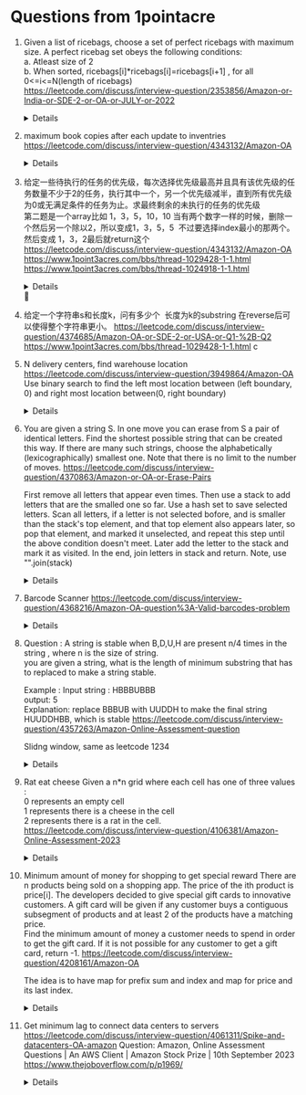 # Questions from 1pointacre
1. Given a list of ricebags, choose a set of perfect ricebags with maximum size. A perfect ricebag set obeys the following conditions:  
    a. Atleast size of 2   
    b. When sorted, ricebags[i]*ricebags[i]=ricebags[i+1] , for all 0<=i<=N(length of ricebags)  
  https://leetcode.com/discuss/interview-question/2353856/Amazon-or-India-or-SDE-2-or-OA-or-JULY-or-2022  
    <details>

    ```python
    import math
    
    def max_bag_size(perfect):
        perfect_bag_size_map = {}
        result = 0
        for i in perfect:
            square_root = int(math.sqrt(i))
            if square_root * square_root != i or square_root not in perfect_bag_size_map:
                perfect_bag_size_map[i] = 1
                continue
    
            perfect_bag_size_map[i] = 1 + perfect_bag_size_map[square_root]
            result = max(result, perfect_bag_size_map[i])
        return result
    ```
    </details>
1. maximum book copies after each update to inventries  
   https://leetcode.com/discuss/interview-question/4343132/Amazon-OA  
    <details>

    ```python
    from collections import Counter
    
    def max_copies(updates):
        counter = Counter()
        result = []
        for update in updates:
            book_id = abs(update)
            quantity_change = 1 if update > 0 else -1
            counter[book_id] += quantity_change
            result.append(max(counter.values()))
    
        return result
    print(max_copies([6, 6, 2, -6, -2, -6])) # [1, 2, 2, 1, 1, 0]
    print(max_copies([1, 2, -1, 2])) # [1, 1, 1, 2]       
    ```
    </details>
   
1. 给定一些待执行的任务的优先级，每次选择优先级最高并且具有该优先级的任务数量不少于2的任务，执行其中一个，另一个优先级减半，直到所有优先级为0或无满足条件的任务为止。求最终剩余的未执行的任务的优‍先级  
第二题是一个array比如 1，3，5，10，10
当有两个数字一样的时候，删除一个然后另一个除以2，所以变成1，3，5，5  不过要选择index最小的那两个。
然后变成 1，3，2最后就return这个
https://leetcode.com/discuss/interview-question/4343132/Amazon-OA  
https://www.1point3acres.com/bbs/thread-1029428-1-1.html  
https://www.1point3acres.com/bbs/thread-1024918-1-1.html  
    <details>

    ```python
    import heapq
    
    def execute_tasks(tasks):
        heap = []
        remain_tasks = []
        for i, task in enumerate(tasks):
            heap.append((-task, i))
        heapq.heapify(heap)
        
        remain_tasks = []
    
        while heap:
            popped = heapq.heappop(heap)
            popped_priority = popped[0]
            
            if heap and heap[0][0] == popped_priority:
                    second = heapq.heappop(heap)
                    heapq.heappush(heap, (-(-second[0] // 2), second[1]))
            else:
                remain_tasks.append(popped)
        
        remain_tasks.sort(key = lambda x : x[1])
    
        return [-t[0] for t in remain_tasks] 
    
    print(execute_tasks([1, 3, 5, 10, 10])) # [1, 3, 2]
    print(execute_tasks([4, 4, 2, 1])) # [0]
    print(execute_tasks([6, 6, 6, 1, 2, 2])) # [3, 6, 0]
    print(execute_tasks([6, 1, 6, 1, 3])) # [0,1]
    print(execute_tasks([3,6,1,2,2,2])) # [3,6,0,2]
    print(execute_tasks([3,6,1,1,2,2]))   #  [3,6,0,1]
    print(execute_tasks([3,6,6,1,2,2])) # [0, 1]
    print(execute_tasks([2,5,4,2,8,6,7,5,2]))  # [4,8,6,7,0]

    ```
    </details>‌‌‌

1. 给定一个字符串s和长度k，问有多少个  长度为k的substring 在reverse后可以使得整个字符串更小。
   https://leetcode.com/discuss/interview-question/4374685/Amazon-OA-or-SDE-2-or-USA-or-Q1-%2B-Q2  
   https://www.1point3acres.com/bbs/thread-1029428-1-1.html
c

1. N delivery centers, find warehouse location https://leetcode.com/discuss/interview-question/3949864/Amazon-OA
   Use binary search to find the left most location between (left boundary, 0) and right most location between(0, right boundary)
    <details>
        
    ```python
           def suitable(location, delivery_centers, distance):
            total_distance = 0
            for center in delivery_centers:
                total_distance += abs(location - center) * 2
                if total_distance > distance:
                    return False
                    
            return True
        
        def get_leftmost_suitable_location(centers, left, right, distance):
            result = -1
            while left <= right:
                mid = left + (right - left) // 2
                if suitable(mid, centers, distance):
                    result = mid
                    right = mid - 1
                else:
                    left = mid + 1
            return result
        
        def get_rightmost_suitable_location(centers, left, right, distance):
            result = -1
            while left <= right:
                mid = left + (right - left) // 2
                if suitable(mid, centers, distance):
                    result = mid
                    left = mid + 1
                else:
                    right = mid - 1
            return result
        
        def get_suitable_locations(centers, distance):
            RIGHT_BOUNDARY = 10 ** 9
            LEFT_BOUNDARY = - 10 ** 9
            MID = 0
            centers.sort()
            leftmost_suitable_location = get_leftmost_suitable_location(centers, LEFT_BOUNDARY, MID, distance)
            rightmost_suitable_location = get_rightmost_suitable_location(centers, MID, RIGHT_BOUNDARY, distance)
            print(leftmost_suitable_location, rightmost_suitable_location)
            return rightmost_suitable_location - leftmost_suitable_location + 1 
        
        print(get_suitable_locations([-2, 1, 0], 9))
    ```
    </details>   

1. You are given a string S. In one move you can erase from S a pair of identical letters. Find the shortest possible string that can be created this way. If there are many such strings, choose the alphabetically (lexicographically) smallest one. Note that there is no limit to the number of moves.
   https://leetcode.com/discuss/interview-question/4370863/Amazon-or-OA-or-Erase-Pairs
   
   First remove all letters that appear even times. Then use a stack to add letters that are the smalled one so far. Use a hash set to save selected letters. Scan all letters, if a letter is not selected bofore, and is smaller than the stack's top element, and that top element also appears later, so pop that element, and marked it unselected, and repeat this step until the above condition doesn't meet. Later add the letter to the stack and mark it as visited. In the end, join letters in stack and return. Note, use "".join(stack)
    <details>

    ```python
            from collections import Counter
            def remove_duplicate(s):
                counter = Counter(s)
                odd_letters = []
                for letter in s:
                    if counter[letter] % 2 != 0:
                        odd_letters.append(letter)
            
                stack = []
                selected = set()
                letter_last_indice = {}
                for i, letter in enumerate(odd_letters):
                    letter_last_indice[letter] = i
                print(odd_letters)
                for i, letter in enumerate(odd_letters):
                    if letter not in selected:
                        while stack and letter < stack[-1] and letter_last_indice[stack[-1]] > i:
                            selected.remove(stack.pop())
                        stack.append(letter)
                        selected.add(letter)
                
                return "".join(stack)
            
            print(remove_duplicate("CBCAAXA")) # BAX
            print(remove_duplicate("ZYXZYZY")) # XYZ
            print(remove_duplicate("ABCBACDDAA")) # Empty String
            print(remove_duplicate("AKFKFMOGKFB")) # AFKMOGB
    ```
    </details>

1. Barcode Scanner
   https://leetcode.com/discuss/interview-question/4368216/Amazon-OA-question%3A-Valid-barcodes-problem  

    <details>

    ```python
    def validate(configuration):
        INVALID_MESSAGE = "Invalid configuration"
        barcodes = configuration.split("|")
        if not barcodes:
            return [ INVALID_MESSAGE ]
        
        barcode_length = 10
        order_length = 4
        order_config_value_map = {}
        for barcode in barcodes:
            if len(barcode) != barcode_length:
                return [ INVALID_MESSAGE ]
    
            order_str = barcode[:order_length]
            configuration_value = barcode[order_length:]
            if not order_str.isdigit() or not configuration_value.isalnum():
                return [ INVALID_MESSAGE ]
            
            order = int(order_str)
            if order in order_config_value_map:
                return [ INVALID_MESSAGE ]
            
            order_config_value_map[order] = configuration_value
                     
        sorted_order_config_value = [(order, configuration_value) for order, configuration_value in sorted(order_config_value_map.items())]
        for i in range(len(sorted_order_config_value)):
            if sorted_order_config_value[i][0] != i + 1:
                return [ INVALID_MESSAGE ]
        
        return [configuration_value for order, configuration_value in sorted_order_config_value]
    
    print(validate("0002abcdef|0001fghijk"))
    ```
    </details>

1. Question : A string is stable when B,D,U,H are present n/4 times in the string , where n is the size of string.  
    you are given a string, what is the length of minimum substring that has to replaced to make a string stable.  
    
    Example : Input string : HBBBUBBB  
    output: 5  
    Explanation: replace BBBUB with UUDDH to make the final string HUUDDHBB, which is stable
    https://leetcode.com/discuss/interview-question/4357263/Amazon-Online-Assessment-question  
   
    Slidng window, same as leetcode 1234
    <details>

    ```python
    from collections import Counter
    
    def feasible(counter, limit):
        for letter in counter:
            if counter[letter] > limit:
                return False
    
        return True
    
    def balancedString(s: str) -> int:
        limit = len(s) // 4
        counter = Counter(s)
        left = 0
        result = len(s)
        for right in range(len(s)):
            counter[s[right]] -= 1
            while left < len(s) and feasible(counter, limit):
                result = min(result, right - left + 1)
                counter[s[left]] += 1
                left += 1
            
        return result
    ```
    </details>    

8. Rat eat cheese
    Given a n*n grid where each cell has one of three values :  
    0 represents an empty cell  
    1 represents there is a cheese in the cell  
    2 represents there is a rat in the cell.  
    https://leetcode.com/discuss/interview-question/4106381/Amazon-Online-Assessment-2023  
    <details>

    ```python
        from collections import deque
        
        def eat_cheese(grid):
            rows = len(grid)
            cols = len(grid[0])
            cheese_count = 0
            queue = deque()
            for r in range(rows):
                for c in range(cols):
                    if grid[r][c] == 1:
                        cheese_count += 1
                    elif grid[r][c] == 2:
                        queue.append((r, c))
            
            time = -1
            while queue:
                level_size = len(queue)
                cheese_count_nearby = 0
                time += 1
                for i in range(level_size):
                    curr_row, curr_col = queue.popleft()
        
                    for row_offset, col_offset in [(-1, 0), (0, 1), (1, 0), (0, -1)]:
                        next_row = curr_row + row_offset
                        next_col = curr_col + col_offset
                        if next_row < 0 or next_row >= rows or next_col < 0 or next_col >= cols or grid[next_row][next_col] != 1:
                            continue
                        queue.append((next_row, next_col))
                        grid[next_row][next_col] = 2
                        cheese_count -= 1
            
                
            
            return time if cheese_count == 0 else -1
        
        grid = [[2,1, 1], [1, 1, 0], [0, 1, 1]]
        print(eat_cheese(grid))
        grid2 = [[2,1, 1], [0, 1, 1], [1, 0, 1]]
        print(eat_cheese(grid2))
    ```
    </details>

1. Minimum amount of money for shopping to get special reward
There are n products being sold on a shopping app. The price of the ith product is price[i]. The developers decided to give special gift cards to innovative customers. A gift card will be given if any customer buys a contiguous subsegment of products and at least 2 of the products have a matching price.  
Find the minimum amount of money a customer needs to spend in order to get the gift card. If it is not possible for any customer to get a gift card, return -1.
https://leetcode.com/discuss/interview-question/4208161/Amazon-OA

    The idea is to have map for prefix sum and index and map for price and its last index.

    <details>
        
    ```python
        def get_min_cost(prices):
        prefix_sum = [0] * len(prices)
        current_sum = 0
        price_last_idx_map = {}
        result = float('inf')
        for i, price in enumerate(prices):
            current_sum += price
            prefix_sum[i] = current_sum
            if price in price_last_idx_map:
                last_idx = price_last_idx_map[price]
                result = min(result, current_sum - prefix_sum[last_idx] + price)
    
            price_last_idx_map[price] = i
      
        return result
    
    print(get_min_cost([1, 2, 3, 1, 2, 1])) # 4
    print(get_min_cost([1, 2, 1, 2])) # 4
    print(get_min_cost([1, 100, 1, 7, 7])) # 14
    ```
    </details>

1. Get minimum lag to connect data centers to servers  
   https://leetcode.com/discuss/interview-question/4061311/Spike-and-datacenters-OA-amazon
   Question: Amazon, Online Assessment Questions | An AWS Client | Amazon Stock Prize | 10th September 2023 https://www.thejoboverflow.com/p/p1969/
    <details>
        
    ```python
    def get_min_lag(data_centers, servers):
        result = 0
        data_centers.sort()
        servers.sort()
        for i in range(len(data_centers)):
            result += abs(data_centers[i] - servers[i])
        
        return result
    
    print(get_min_lag([3, 1, 6, 8, 9], [2, 3, 1, 7, 9])) # 5        
    ```
    </details>
